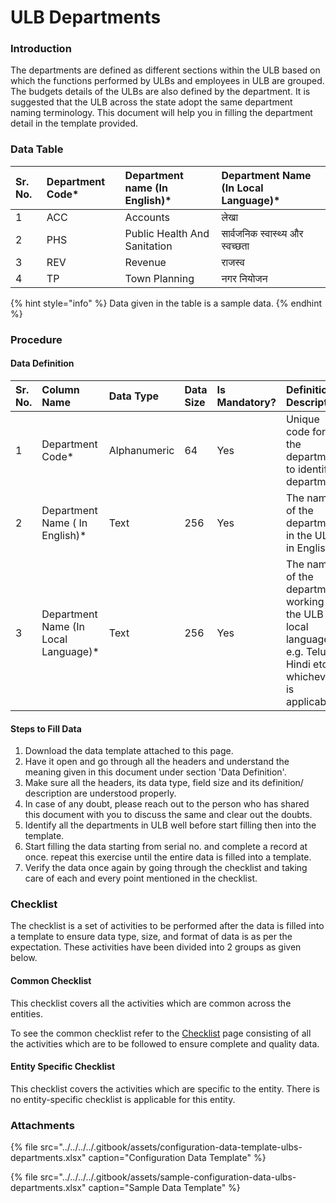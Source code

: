 # ULB Departments

### Introduction

The departments are defined as different sections within the ULB based on which the functions performed by ULBs and employees in ULB are grouped. The budgets details of the ULBs are also defined by the department. It is suggested that the ULB across the state adopt the same department naming terminology. This document will help you in filling the department detail in the template provided.

### Data Table

| Sr. No. | Department Code\* | Department name \(In English\)\* | Department Name \(In Local Language\)\* |
| :--- | :--- | :--- | :--- |
| 1 | ACC |  Accounts | लेखा |
| 2 | PHS |  Public Health And Sanitation | सार्वजनिक स्वास्थ्य और स्वच्छता |
| 3 | REV |  Revenue | राजस्व |
| 4 | TP |  Town Planning | नगर नियोजन |

{% hint style="info" %}
Data given in the table is a sample data.
{% endhint %}

### Procedure

#### Data Definition

| Sr. No. | Column Name | Data Type | Data Size | Is Mandatory? | Definition/ Description |
| :--- | :--- | :--- | :--- | :--- | :--- |
| 1 | Department Code\* | Alphanumeric | 64 | Yes | Unique code for the department to identify a department |
| 2 | Department Name \( In English\)\* | Text | 256 | Yes | The name of the department in the ULB in English |
| 3 | Department Name \(In Local Language\)\* | Text | 256 | Yes | The name of the department working in the ULB in local language e.g. Telugu, Hindi etc. whichever is applicable |

#### Steps to Fill Data

1. Download the data template attached to this page.
2. Have it open and go through all the headers and understand the meaning given in this document under section 'Data Definition'.
3. Make sure all the headers, its data type, field size and its definition/ description are understood properly.
4. In case of any doubt, please reach out to the person who has shared this document with you to discuss the same and clear out the doubts.
5. Identify all the departments in ULB well before start filling then into the template.
6. Start filling the data starting from serial no. and complete a record at once. repeat this exercise until the entire data is filled into a template.
7. Verify the data once again by going through the checklist and taking care of each and every point mentioned in the checklist.

### Checklist

The checklist is a set of activities to be performed after the data is filled into a template to ensure data type, size, and format of data is as per the expectation. These activities have been divided into 2 groups as given below.

#### Common Checklist

This checklist covers all the activities which are common across the entities.

To see the common checklist refer to the [Checklist](../../module-setup/untitled-1/checklist.md) page consisting of all the activities which are to be followed to ensure complete and quality data.

#### Entity Specific Checklist

This checklist covers the activities which are specific to the entity. There is no entity-specific checklist is applicable for this entity.

### Attachments

{% file src="../../../../.gitbook/assets/configuration-data-template-ulbs-departments.xlsx" caption="Configuration Data Template" %}

{% file src="../../../../.gitbook/assets/sample-configuration-data-ulbs-departments.xlsx" caption="Sample Data Template" %}

